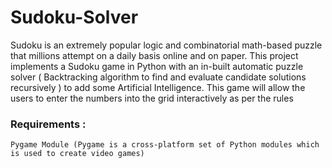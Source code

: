 # Sudoku-Solver
 
Sudoku is an extremely popular logic and combinatorial math-based puzzle that millions attempt on a daily basis online and on paper. This project implements a Sudoku game in Python with an in-built automatic puzzle solver ( Backtracking algorithm to find and evaluate candidate solutions recursively ) to add some Artificial Intelligence. This game will allow the users to enter the numbers into the grid interactively as per the rules

### Requirements : 
    Pygame Module (Pygame is a cross-platform set of Python modules which is used to create video games)

